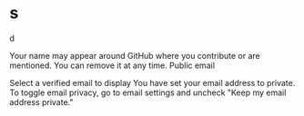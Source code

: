 # s
d

Your name may appear around GitHub where you contribute or are mentioned. You can remove it at any time.
Public email

Select a verified email to display
You have set your email address to private. To toggle email privacy, go to email settings and uncheck "Keep my email address private."

